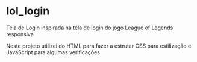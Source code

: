 # lol_login


Tela de Login inspirada na tela de login do jogo League of Legends responsiva

Neste projeto utilizei do HTML para fazer a estrutar CSS para estilização e JavaScript para algumas verificações
